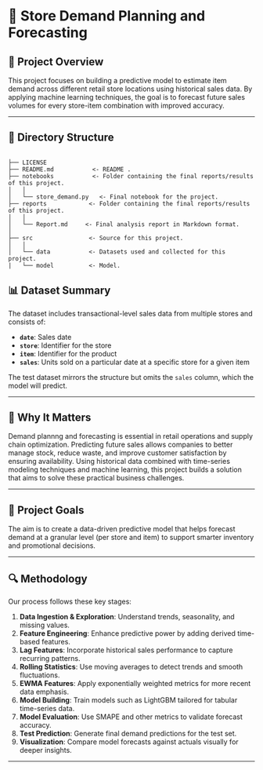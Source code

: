 

# 🏪 Store Demand Planning and Forecasting


## 📌 Project Overview

This project focuses on building a predictive model to estimate item demand across different retail store locations using historical sales data. By applying machine learning techniques, the goal is to forecast future sales volumes for every store-item combination with improved accuracy.

---

## 📁 Directory Structure

```

├── LICENSE
├── README.md           <- README .
├── notebooks           <- Folder containing the final reports/results of this project.
│   │
│   └── store_demand.py   <- Final notebook for the project.
├── reports            <- Folder containing the final reports/results of this project.
│   │
│   └── Report.md     <- Final analysis report in Markdown format.
│   
├── src                <- Source for this project.
│   │
│   └── data           <- Datasets used and collected for this project.
|   └── model          <- Model.

```
## 📊 Dataset Summary

The dataset includes transactional-level sales data from multiple stores and consists of:

- **`date`**: Sales date  
- **`store`**: Identifier for the store  
- **`item`**: Identifier for the product  
- **`sales`**: Units sold on a particular date at a specific store for a given item  

The test dataset mirrors the structure but omits the `sales` column, which the model will predict.

---

## 🧠 Why It Matters

Demand plannng and forecasting is essential in retail operations and supply chain optimization. Predicting future sales allows companies to better manage stock, reduce waste, and improve customer satisfaction by ensuring availability. Using historical data combined with time-series modeling techniques and machine learning, this project builds a solution that aims to solve these practical business challenges.

---

## 🎯 Project Goals

The aim is to create a data-driven predictive model that helps forecast demand at a granular level (per store and item) to support smarter inventory and promotional decisions.

---

## 🔍 Methodology

Our process follows these key stages:

1. **Data Ingestion & Exploration**: Understand trends, seasonality, and missing values.
2. **Feature Engineering**: Enhance predictive power by adding derived time-based features.
3. **Lag Features**: Incorporate historical sales performance to capture recurring patterns.
4. **Rolling Statistics**: Use moving averages to detect trends and smooth fluctuations.
5. **EWMA Features**: Apply exponentially weighted metrics for more recent data emphasis.
6. **Model Building**: Train models such as LightGBM tailored for tabular time-series data.
7. **Model Evaluation**: Use SMAPE and other metrics to validate forecast accuracy.
8. **Test Prediction**: Generate final demand predictions for the test set.
9. **Visualization**: Compare model forecasts against actuals visually for deeper insights.

---
